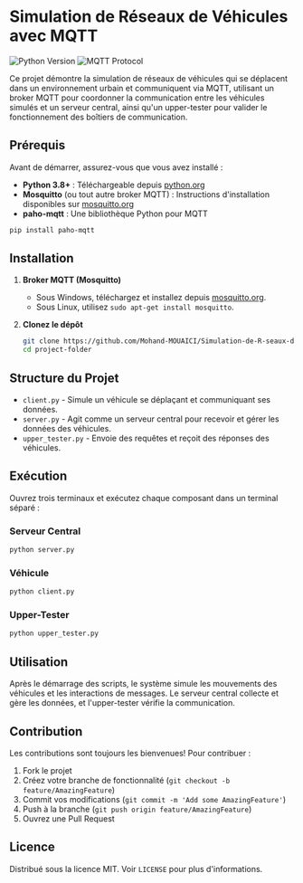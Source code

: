 
# Simulation de Réseaux de Véhicules avec MQTT

![Python Version](https://img.shields.io/badge/python-3.8%2B-blue.svg)
![MQTT Protocol](https://img.shields.io/badge/protocol-MQTT-green.svg)

Ce projet démontre la simulation de réseaux de véhicules qui se déplacent dans un environnement urbain et communiquent via MQTT, utilisant un broker MQTT pour coordonner la communication entre les véhicules simulés et un serveur central, ainsi qu'un upper-tester pour valider le fonctionnement des boîtiers de communication.

## Prérequis

Avant de démarrer, assurez-vous que vous avez installé :

- **Python 3.8+** : Téléchargeable depuis [python.org](https://www.python.org/downloads/)
- **Mosquitto** (ou tout autre broker MQTT) : Instructions d'installation disponibles sur [mosquitto.org](https://mosquitto.org/download/)
- **paho-mqtt** : Une bibliothèque Python pour MQTT

```bash
pip install paho-mqtt
```

## Installation

1. **Broker MQTT (Mosquitto)**
   - Sous Windows, téléchargez et installez depuis [mosquitto.org](https://mosquitto.org/download/).
   - Sous Linux, utilisez `sudo apt-get install mosquitto`.

2. **Clonez le dépôt**
   ```bash
   git clone https://github.com/Mohand-MOUAICI/Simulation-de-R-seaux-de-V-hicules-avec-MQTT.git
   cd project-folder
   ```

## Structure du Projet

- `client.py` - Simule un véhicule se déplaçant et communiquant ses données.
- `server.py` - Agit comme un serveur central pour recevoir et gérer les données des véhicules.
- `upper_tester.py` - Envoie des requêtes et reçoit des réponses des véhicules.

## Exécution

Ouvrez trois terminaux et exécutez chaque composant dans un terminal séparé :

### Serveur Central
```bash
python server.py
```

### Véhicule
```bash
python client.py
```

### Upper-Tester
```bash
python upper_tester.py
```

## Utilisation

Après le démarrage des scripts, le système simule les mouvements des véhicules et les interactions de messages. Le serveur central collecte et gère les données, et l'upper-tester vérifie la communication.

## Contribution

Les contributions sont toujours les bienvenues! Pour contribuer :

1. Fork le projet
2. Créez votre branche de fonctionnalité (`git checkout -b feature/AmazingFeature`)
3. Commit vos modifications (`git commit -m 'Add some AmazingFeature'`)
4. Push à la branche (`git push origin feature/AmazingFeature`)
5. Ouvrez une Pull Request

## Licence

Distribué sous la licence MIT. Voir `LICENSE` pour plus d'informations.
